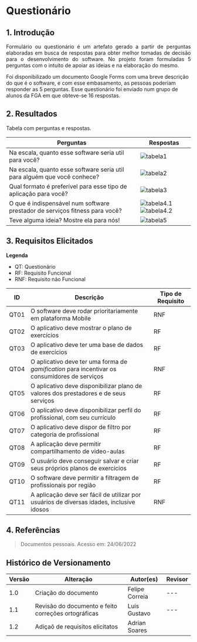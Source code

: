 # Questionário

## 1. Introdução

<p style="text-align: justify;">
Formulário ou questionário é um artefato gerado a partir de perguntas elaboradas em busca de respostas para obter melhor tomadas de decisão para o desenvolvimento do software. No projeto foram formuladas 5 perguntas com o intuito de apoiar as ideias e na elaboração do mesmo.
</p>

<p style="text-align: justify;"></p>
Foi disponibilizado um documento Google Forms com uma breve descrição do que é o software, e com esse embasamento, as pessoas poderiam responder as 5 perguntas. Esse questionário foi enviado num grupo de alunos da FGA em que obteve-se 16 respostas.
</p>

## 2. Resultados

Tabela com perguntas e respostas.

| Perguntas                                                                   | Respostas                                                                                                                                                                                                                                                                               |
| --------------------------------------------------------------------------- | --------------------------------------------------------------------------------------------------------------------------------------------------------------------------------------------------------------------------------------------------------------------------------------- |
| Na escala, quanto esse software seria util para você?                       | ![tabela1](https://github.com/UnBArqDsw2022-1/2022_1_grupo5/blob/main/docs/assets/questionario/respostasPergunta1.png?raw=true)                                                                                                                                                 |
| Na escala, quanto esse software seria util para alguém que você conhece?    | ![tabela2](https://github.com/UnBArqDsw2022-1/2022_1_grupo5/blob/main/docs/assets/questionario/respostasPergunta2.png?raw=true)                                                                                                                                                 |
| Qual formato é preferível para esse tipo de aplicação para você?            | ![tabela3](https://github.com/UnBArqDsw2022-1/2022_1_grupo5/blob/main/docs/assets/questionario/respostasPergunta3.png?raw=true)                                                                                                                                                 |
| O que é indispensável num software prestador de serviços fitness para você? | ![tabela4.1](https://github.com/UnBArqDsw2022-1/2022_1_grupo5/blob/main/docs/assets/questionario/respostasPergunta4.1.png?raw=true) ![tabela4.2](https://github.com/UnBArqDsw2022-1/2022_1_grupo5/blob/main/docs/assets/questionario/respostasPergunta4.2.png?raw=true) |
| Teve alguma ideia? Mostre ela para nós!                                     | ![tabela5](https://github.com/UnBArqDsw2022-1/2022_1_grupo5/blob/main/docs/assets/questionario/respostasPergunta5.png?raw=true)                                                                                                                                                 |

## 3. Requisitos Elicitados

**Legenda**

- QT: Questionário
- RF: Requisito Funcional
- RNF: Requisito não Funcional

| ID   | Descrição                                                                                     | Tipo de Requisito |
| ---- | --------------------------------------------------------------------------------------------- | ----------------- |
| QT01 | O software deve rodar prioritariamente em plataforma Mobile                                   | RNF               |
| QT02 | O aplicativo deve mostrar o plano de exercícios                                               | RF                |
| QT03 | O aplicativo deve ter uma base de dados de exercícios                                         | RF                |
| QT04 | O aplicativo deve ter uma forma de _gamification_ para incentivar os consumidores de serviços | RNF               |
| QT05 | O aplicativo deve disponibilizar plano de valores dos prestadores e de seus serviços          | RF                |
| QT06 | O aplicativo deve disponibilizar perfil do profissional, com seu currículo                    | RF                |
| QT07 | O aplicativo deve dispor de filtro por categoria de profissional                              | RF                |
| QT08 | A aplicação deve permitir compartilhamento de video-aulas                                     | RF                |
| QT09 | O usuário deve conseguir salvar e criar seus próprios planos de exercícios                    | RF                |
| QT10 | O software deve permitir a filtragem de profissionais por região                              | RF                |
| QT11 | A aplicação deve ser fácil de utilizar por usuários de diversas idades, inclusive idosos      | RNF               |

## 4. Referências

> Documentos pessoais. Acesso em: 24/06/2022

## Histórico de Versionamento

| Versão | Alteração                                           | Autor(es)      | Revisor |
| ------ | --------------------------------------------------- | -------------- | ------- |
| 1.0    | Criação do documento                                | Felipe Correia | ---     |
| 1.1    | Revisão do documento e feito correções ortográficas | Luis Gustavo   | ---     |
| 1.2    | Adiçaõ de requisitos elicitatos                     | Adrian Soares  |
